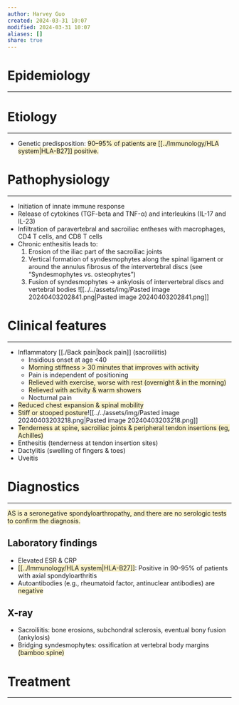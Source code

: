 ```yaml
---
author: Harvey Guo
created: 2024-03-31 10:07
modified: 2024-03-31 10:07
aliases: []
share: true
---
```

# Epidemiology
---


# Etiology
---
- Genetic predisposition: <span style="background:rgba(240, 200, 0, 0.2)">90–95% of patients are [[../Immunology/HLA system|HLA-B27]] positive.</span>

# Pathophysiology
---
- Initiation of innate immune response
- Release of cytokines (TGF-beta and TNF-α) and interleukins (IL-17 and IL-23)
- Infiltration of paravertebral and sacroiliac entheses with macrophages, CD4 T cells, and CD8 T cells
- Chronic enthesitis leads to: 
	1. Erosion of the iliac part of the sacroiliac joints 
	2. Vertical formation of syndesmophytes along the spinal ligament or around the annulus fibrosus of the intervertebral discs (see “Syndesmophytes vs. osteophytes”)
	3. Fusion of syndesmophytes → ankylosis of intervertebral discs and vertebral bodies ![[../../assets/img/Pasted image 20240403202841.png|Pasted image 20240403202841.png]]

# Clinical features
---
- Inflammatory [[./Back pain|back pain]] (sacroiliitis)
	- Insidious onset at age <40
	- <span style="background:rgba(240, 200, 0, 0.2)">Morning stiffness > 30 minutes that improves with activity</span>
	- Pain is independent of positioning
	- <span style="background:rgba(240, 200, 0, 0.2)">Relieved with exercise, worse with rest (overnight & in the morning)</span>
	- <span style="background:rgba(240, 200, 0, 0.2)">Relieved with activity & warm showers</span>
	- Nocturnal pain
- <span style="background:rgba(240, 200, 0, 0.2)">Reduced chest expansion & spinal mobility</span>
- <span style="background:rgba(240, 200, 0, 0.2)">Stiff or stooped posture</span>![[../../assets/img/Pasted image 20240403203218.png|Pasted image 20240403203218.png]]
- <span style="background:rgba(240, 200, 0, 0.2)">Tenderness at spine, sacroiliac joints & peripheral tendon insertions (eg, Achilles)</span>
- Enthesitis (tenderness at tendon insertion sites)
- Dactylitis (swelling of fingers & toes)
- Uveitis

# Diagnostics
---
<span style="background:rgba(240, 200, 0, 0.2)">AS is a seronegative spondyloarthropathy, and there are no serologic tests to confirm the diagnosis.</span>
## Laboratory findings
- Elevated ESR & CRP
- <span style="background:rgba(240, 200, 0, 0.2)">[[../Immunology/HLA system|HLA-B27]]</span>: Positive in 90–95% of patients with axial spondyloarthritis
- Autoantibodies (e.g., rheumatoid factor, antinuclear antibodies) are <span style="background:rgba(240, 200, 0, 0.2)">negative</span>
## X-ray
- Sacroiliitis: bone erosions, subchondral sclerosis, eventual bony fusion (ankylosis)
- Bridging syndesmophytes: ossification at vertebral body margins <span style="background:rgba(240, 200, 0, 0.2)">(bamboo spine)</span>

# Treatment
---

